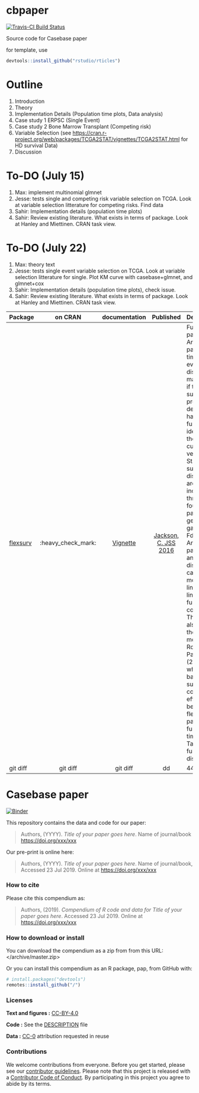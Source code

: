
<!-- README.md is generated from README.Rmd. Please edit that file -->

# cbpaper

[![Travis-CI Build
Status](https://travis-ci.org/sahirbhatnagar/cbpaper.svg?branch=master)](https://travis-ci.org/sahirbhatnagar/cbpaper)

Source code for Casebase paper

for template, use

``` r
devtools::install_github("rstudio/rticles")
```

# Outline

1.  Introduction
2.  Theory
3.  Implementation Details (Population time plots, Data analysis)
4.  Case study 1 ERPSC (Single Event)
5.  Case study 2 Bone Marrow Transplant (Competing risk)
6.  Variable Selection (see
    <https://cran.r-project.org/web/packages/TCGA2STAT/vignettes/TCGA2STAT.html>
    for HD survival Data)
7.  Discussion

# To-DO (July 15)

1)  Max: implement multinomial glmnet
2)  Jesse: tests single and competing risk variable selection on TCGA.
    Look at variable selection litterature for competing risks. Find
    data
3)  Sahir: Implementation details (population time plots)
4)  Sahir: Review existing literature. What exists in terms of package.
    Look at Hanley and Miettinen. CRAN task view.

# To-DO (July 22)

1)  Max: theory text
2)  Jesse: tests single event variable selection on TCGA. Look at
    variable selection litterature for single. Plot KM curve with
    casebase+glmnet, and glmnet+cox
3)  Sahir: Implementation details (population time plots), check issue.
4)  Sahir: Review existing literature. What exists in terms of package.
    Look at Hanley and Miettinen. CRAN task view.

| Package                                                 |       on CRAN        |                                    documentation                                    |                               Published                                | Description                                                                                                                                                                                                                                                                                                                                                                                                                                                                                                                                                                                                                                              |                                                                        Function call                                                                         |
| :------------------------------------------------------ | :------------------: | :---------------------------------------------------------------------------------: | :--------------------------------------------------------------------: | :------------------------------------------------------------------------------------------------------------------------------------------------------------------------------------------------------------------------------------------------------------------------------------------------------------------------------------------------------------------------------------------------------------------------------------------------------------------------------------------------------------------------------------------------------------------------------------------------------------------------------------------------------- | :----------------------------------------------------------------------------------------------------------------------------------------------------------: |
| [flexsurv](https://cran.r-project.org/package=flexsurv) | :heavy\_check\_mark: | [Vignette](https://cran.r-project.org/web/packages/flexsurv/vignettes/flexsurv.pdf) | [Jackson, C. JSS 2016](https://www.jstatsoft.org/article/view/v070i08) | Fully-parametric. Any parametric time-to-event distribution may be fitted if the user supplies a probability density or hazard function, and ideally also their cumulative versions. Standard survival distributions are built in, including the three and four-parameter generalized gamma and Fdistributions. Any parameter of any distribution can be modelled as a linear or log-linear function of covariates. The package also includes the spline model of Royston and Parmar (2002), in which both baseline survival and covariate effects can be arbitrarily flexible parametric functions of time. See Table 1 for full list of distributions. | `flexsurvreg(Surv(recyrs, censrec) ~ group, data = bc, dist = "gengamma")` `flexsurvspline(Surv(recyrs, censrec) ~ group, data = bc, k = 1, scale = "odds")` |
| git diff                                                |       git diff       |                                      git diff                                       |                                   dd                                   | 44                                                                                                                                                                                                                                                                                                                                                                                                                                                                                                                                                                                                                                                       |                                                                              dd                                                                              |

# Casebase paper

[![Binder](https://mybinder.org/badge_logo.svg)](https://mybinder.org/v2/gh///master?urlpath=rstudio)

This repository contains the data and code for our paper:

> Authors, (YYYY). *Title of your paper goes here*. Name of journal/book
> <https://doi.org/xxx/xxx>

Our pre-print is online here:

> Authors, (YYYY). *Title of your paper goes here*. Name of
> journal/book, Accessed 23 Jul 2019. Online at
> <https://doi.org/xxx/xxx>

### How to cite

Please cite this compendium as:

> Authors, (2019). *Compendium of R code and data for Title of your
> paper goes here*. Accessed 23 Jul 2019. Online at
> <https://doi.org/xxx/xxx>

### How to download or install

You can download the compendium as a zip from from this URL:
</archive/master.zip>

Or you can install this compendium as an R package, pap, from GitHub
with:

``` r
# install.packages("devtools")
remotes::install_github("/")
```

### Licenses

**Text and figures :**
[CC-BY-4.0](http://creativecommons.org/licenses/by/4.0/)

**Code :** See the [DESCRIPTION](DESCRIPTION) file

**Data :** [CC-0](http://creativecommons.org/publicdomain/zero/1.0/)
attribution requested in reuse

### Contributions

We welcome contributions from everyone. Before you get started, please
see our [contributor guidelines](CONTRIBUTING.md). Please note that this
project is released with a [Contributor Code of Conduct](CONDUCT.md). By
participating in this project you agree to abide by its terms.
